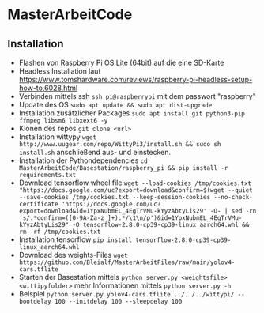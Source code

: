 # MasterArbeitCode

## Installation
- Flashen von Raspberry Pi OS Lite (64bit) auf die eine SD-Karte
- Headless Installation laut https://www.tomshardware.com/reviews/raspberry-pi-headless-setup-how-to,6028.html
- Verbinden mittels ssh `ssh pi@raspberrypi` mit dem passwort "raspberry"
- Update des OS `sudo apt update && sudo apt dist-upgrade `
- Installation zusätzlicher Packages `sudo apt install git python3-pip ffmpeg libsm6 libxext6 -y` 
- Klonen des repos `git clone <url>`
- Installation wittypy `wget http://www.uugear.com/repo/WittyPi3/install.sh && sudo sh install.sh` anschließend aus- und einstecken.
- Installation der Pythondependencies `cd MasterArbeitCode/Basestation/raspberry_pi && pip install -r requirements.txt` 
- Download tensorflow wheel file `wget --load-cookies /tmp/cookies.txt "https://docs.google.com/uc?export=download&confirm=$(wget --quiet --save-cookies /tmp/cookies.txt --keep-session-cookies --no-check-certificate 'https://docs.google.com/uc?export=download&id=1YpxNubmEL_4EgTrVMu-kYyzAbtyLis29' -O- | sed -rn 's/.*confirm=([0-9A-Za-z_]+).*/\1\n/p')&id=1YpxNubmEL_4EgTrVMu-kYyzAbtyLis29" -O tensorflow-2.8.0-cp39-cp39-linux_aarch64.whl && rm -rf /tmp/cookies.txt` 
- Installation tensorflow `pip install tensorflow-2.8.0-cp39-cp39-linux_aarch64.whl`
- Download des weights-Files `wget https://github.com/Bleialf/MasterArbeitFiles/raw/main/yolov4-cars.tflite`
- Starten der Basestation mittels `python server.py <weightsfile> <wittipyfolder>` mehr Informationen mittels `python server.py -h`
- Beispiel `python server.py yolov4-cars.tflite ../../../wittypi/ --bootdelay 100 --initdelay 100 --sleepdelay 100`

